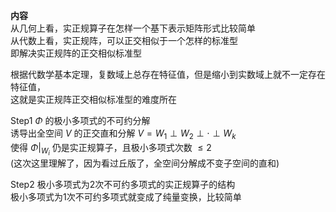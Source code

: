**内容**  
从几何上看，实正规算子在怎样一个基下表示矩阵形式比较简单  
从代数上看，实正规阵，可以正交相似于一个怎样的标准型  
即解决实正规阵的正交相似标准型  
  
根据代数学基本定理，复数域上总存在特征值，但是缩小到实数域上就不一定存在特征值，  
这就是实正规阵正交相似标准型的难度所在  
  
Step1  $\Phi$ 的极小多项式的不可约分解  
诱导出全空间 $V$ 的正交直和分解 $V=W_1\perp W_2\perp \cdot\perp W_k$  
使得 $\Phi\left|\right._{W_i}$ 仍是实正规算子，且极小多项式次数 $\leq2$  
(这次这里理解了，因为看过丘版了，全空间分解成不变子空间的直和)  
  
Step2 极小多项式为2次不可约多项式的实正规算子的结构  
极小多项式为1次不可约多项式就变成了纯量变换，比较简单  

